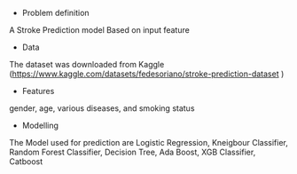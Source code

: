 * Problem definition

A Stroke Prediction model Based on input feature


*  Data

The dataset was downloaded from Kaggle  (https://www.kaggle.com/datasets/fedesoriano/stroke-prediction-dataset )


* Features 

gender, age, various diseases, and smoking status

* Modelling

The Model used for prediction are Logistic Regression, Kneigbour Classifier, Random Forest Classifier, Decision Tree, Ada Boost, XGB Classifier, Catboost

